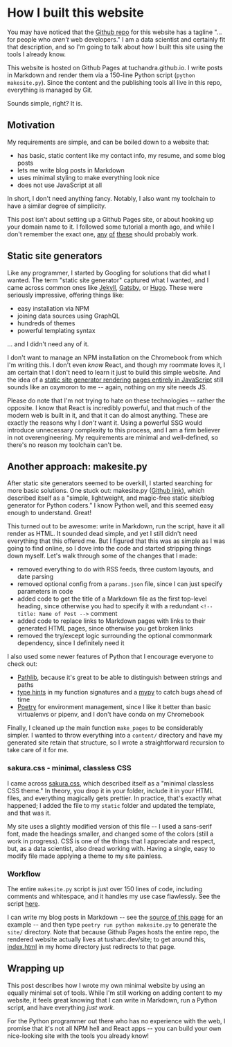 <!-- date: 2019-04-29 -->
# How I built this website
You may have noticed that the [Github repo](https://github.com/tuchandra/tuchandra.github.io) for this website has a tagline "... for people who *aren't* web developers." I am a data scientist and certainly fit that description, and so I'm going to talk about how I built this site using the tools I already know.

This website is hosted on Github Pages at tuchandra.github.io. I write posts in Markdown and render them via a 150-line Python script (`python makesite.py`). Since the content and the publishing tools all live in this repo, everything is managed by Git.

Sounds simple, right? It is.

## Motivation
My requirements are simple, and can be boiled down to a website that:
 * has basic, static content like my contact info, my resume, and some blog posts
 * lets me write blog posts in Markdown
 * uses minimal styling to make everything look nice
 * does not use JavaScript at all

In short, I don't need anything fancy. Notably, I also want my toolchain to have a similar degree of simplicity.

This post isn't about setting up a Github Pages site, or about hooking up your domain name to it. I followed some tutorial a month ago, and while I don't remember the exact one, [any](https://dev.to/trentyang/how-to-setup-google-domain-for-github-pages-1p58) [of](https://hackernoon.com/use-custom-domain-with-github-pages-2-straightforward-steps-cf561eee244f) [these](https://medium.com/employbl/launch-a-website-with-a-custom-url-using-github-pages-and-google-domains-3dd8d90cc33b) should probably work.

## Static site generators
Like any programmer, I started by Googling for solutions that did what I wanted. The term "static site generator" captured what I wanted, and I came across common ones like [Jekyll](https://jekyllrb.com/), [Gatsby](https://www.gatsbyjs.org/), or [Hugo](https://gohugo.io/). These were seriously impressive, offering things like:
 * easy installation via NPM
 * joining data sources using GraphQL
 * hundreds of themes
 * powerful templating syntax

... and I didn't need any of it.

I don't want to manage an NPM installation on the Chromebook from which I'm writing this. I don't even *know* React, and though my roommate loves it, I am certain that I don't need to learn it just to build this simple website. And the idea of a [static site generator rendering pages entirely in JavaScript](https://old.reddit.com/r/programming/comments/adbu86/why_medium_is_no_longer_the_goto_platform_for/edfyuj4/?context=2) still sounds like an oxymoron to me -- again, nothing on my site needs JS.

Please do note that I'm not trying to hate on these technologies -- rather the opposite. I know that React is incredibly powerful, and that much of the modern web is built in it, and that it can do almost anything. These are exactly the reasons why I *don't* want it. Using a powerful SSG would introduce unnecessary complexity to this process, and I am a firm believer in not overengineering. My requirements are minimal and well-defined, so there's no reason my toolchain can't be.

## Another approach: makesite.py
After static site generators seemed to be overkill, I started searching for more basic solutions. One stuck out: makesite.py ([Github link](https://github.com/sunainapai/makesite)), which described itself as a "simple, lightweight, and magic-free static site/blog generator for Python coders." I know Python well, and this seemed easy enough to understand. Great!

This turned out to be awesome: write in Markdown, run the script, have it all render as HTML. It sounded dead simple, and yet I still didn't need everything that this offered me. But I figured that this was as simple as I was going to find online, so I dove into the code and started stripping things down myself. Let's walk through some of the changes that I made:
 * removed everything to do with RSS feeds, three custom layouts, and date parsing
 * removed optional config from a `params.json` file, since I can just specify parameters in code
 * added code to get the title of a Markdown file as the first top-level heading, since otherwise you had to specify it with a redundant `<!-- title: Name of Post -->` comment
 * added code to replace links to Markdown pages with links to their generated HTML pages, since otherwise you get broken links
 * removed the try/except logic surrounding the optional commonmark dependency, since I definitely need it

I also used some newer features of Python that I encourage everyone to check out:
 * [Pathlib](https://docs.python.org/3/library/pathlib.html), because it's great to be able to distinguish between strings and paths
 * [type hints](https://www.python.org/dev/peps/pep-0484/) in my function signatures and a [mypy](http://mypy-lang.org/) to catch bugs ahead of time
 * [Poetry](https://github.com/sdispater/poetry/) for environment management, since I like it better than basic virtualenvs or pipenv, and I don't have conda on my Chromebook

Finally, I cleaned up the main function `make_pages` to be considerably simpler. I wanted to throw everything into a `content/` directory and have my generated site retain that structure, so I wrote a straightforward recursion to take care of it for me.

### sakura.css - minimal, classless CSS
I came across [sakura.css](https://github.com/oxalorg/sakura), which described itself as a "minimal classless CSS theme." In theory, you drop it in your folder, include it in your HTML files, and everything magically gets prettier. In practice, that's exactly what happened; I added the file to my `static` folder and updated the template, and that was it.

My site uses a slightly modified version of this file -- I used a sans-serif font, made the headings smaller, and changed some of the colors (still a work in progress). CSS is one of the things that I appreciate and respect, but, as a data scientist, also dread working with. Having a single, easy to modify file made applying a theme to my site painless.

### Workflow
The entire `makesite.py` script is just over 150 lines of code, including comments and whitespace, and it handles my use case flawlessly. See the script [here](https://github.com/tuchandra/tuchandra.github.io/blob/master/makesite.py).

I can write my blog posts in Markdown -- see the [source of this page](https://github.com/tuchandra/tuchandra.github.io/blob/master/content/about_website.md) for an example -- and then type `poetry run python makesite.py` to generate the `site/` directory. Note that because Github Pages hosts the entire repo, the rendered website actually lives at tusharc.dev/site; to get around this, [index.html](https://github.com/tuchandra/tuchandra.github.io/blob/master/index.html) in my home directory just redirects to that page.

## Wrapping up
This post describes how I wrote my own minimal website by using an equally minimal set of tools. While I'm still working on adding content to my website, it feels great knowing that I can write in Markdown, run a Python script, and have everything *just work*.

For the Python programmer out there who has no experience with the web, I promise that it's not all NPM hell and React apps -- you can build your own nice-looking site with the tools you already know!
